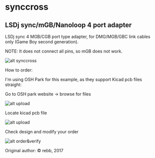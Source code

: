 # synccross
## LSDj sync/mGB/Nanoloop 4 port adapter
LSDj sync 4 MGB/CGB port type adapter, for DMG/MGB/GBC link cables only (Game Boy second generation).

NOTE: It does not connect all pins, so mGB does not work.

![alt synccross](https://github.com/lpla/synccross/blob/master/images/synccross.png)

How to order:

I'm using OSH Park for this example, as they support Kicad pcb files straight:

Go to OSH park website -> browse for files

![alt upload](https://github.com/lpla/synccross/blob/master/images/oshpark_browse.png)

Locate kicad pcb file

![alt upload](https://github.com/lpla/synccross/blob/master/images/osh_locatefile.png)

Check design and modify your order

![alt order&verify](https://github.com/lpla/synccross/blob/master/images/verify_board.png
)



Original author: © rebb, 2017
